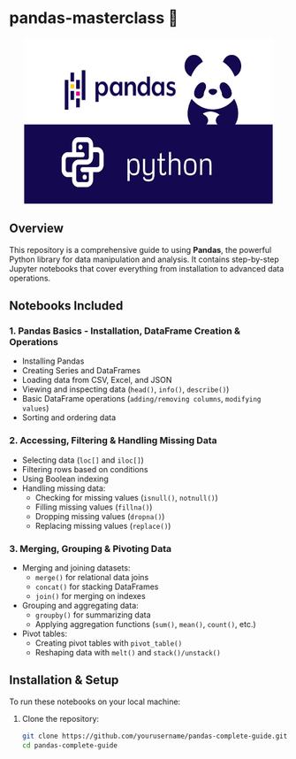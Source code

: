 # pandas-masterclass 🐼  

<p align ="center">
  <img src="img/pandas.jpg" width="450" height="300">
</p>



## Overview  
This repository is a comprehensive guide to using **Pandas**, the powerful Python library for data manipulation and analysis. It contains step-by-step Jupyter notebooks that cover everything from installation to advanced data operations.  

## Notebooks Included  
### 1. **Pandas Basics - Installation, DataFrame Creation & Operations**  
   - Installing Pandas  
   - Creating Series and DataFrames  
   - Loading data from CSV, Excel, and JSON  
   - Viewing and inspecting data (`head()`, `info()`, `describe()`)  
   - Basic DataFrame operations (`adding/removing columns`, `modifying values`)  
   - Sorting and ordering data  

### 2. **Accessing, Filtering & Handling Missing Data**  
   - Selecting data (`loc[]` and `iloc[]`)  
   - Filtering rows based on conditions  
   - Using Boolean indexing  
   - Handling missing data:  
     - Checking for missing values (`isnull()`, `notnull()`)  
     - Filling missing values (`fillna()`)  
     - Dropping missing values (`dropna()`)  
     - Replacing missing values (`replace()`)  

### 3. **Merging, Grouping & Pivoting Data**  
   - Merging and joining datasets:  
     - `merge()` for relational data joins  
     - `concat()` for stacking DataFrames  
     - `join()` for merging on indexes  
   - Grouping and aggregating data:  
     - `groupby()` for summarizing data  
     - Applying aggregation functions (`sum()`, `mean()`, `count()`, etc.)  
   - Pivot tables:  
     - Creating pivot tables with `pivot_table()`  
     - Reshaping data with `melt()` and `stack()/unstack()`  

## Installation & Setup  
To run these notebooks on your local machine:  
1. Clone the repository:  
   ```bash
   git clone https://github.com/yourusername/pandas-complete-guide.git
   cd pandas-complete-guide
